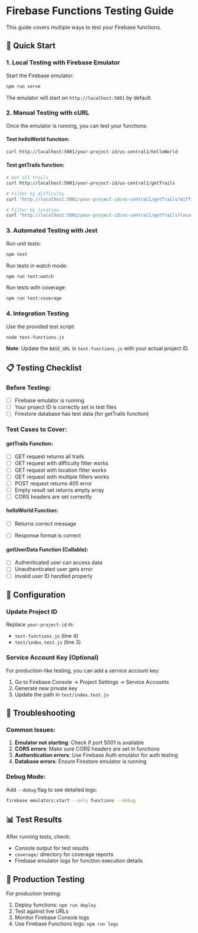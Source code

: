 # Firebase Functions Testing Guide

This guide covers multiple ways to test your Firebase functions.

## 🚀 Quick Start

### 1. Local Testing with Firebase Emulator

Start the Firebase emulator:
```bash
npm run serve
```

The emulator will start on `http://localhost:5001` by default.

### 2. Manual Testing with cURL

Once the emulator is running, you can test your functions:

#### Test helloWorld function:
```bash
curl http://localhost:5001/your-project-id/us-central1/helloWorld
```

#### Test getTrails function:
```bash
# Get all trails
curl http://localhost:5001/your-project-id/us-central1/getTrails

# Filter by difficulty
curl "http://localhost:5001/your-project-id/us-central1/getTrails?difficulty=easy"

# Filter by location
curl "http://localhost:5001/your-project-id/us-central1/getTrails?location=Yosemite"
```



### 3. Automated Testing with Jest

Run unit tests:
```bash
npm test
```

Run tests in watch mode:
```bash
npm run test:watch
```

Run tests with coverage:
```bash
npm run test:coverage
```

### 4. Integration Testing

Use the provided test script:
```bash
node test-functions.js
```

**Note**: Update the `BASE_URL` in `test-functions.js` with your actual project ID.

## 📋 Testing Checklist

### Before Testing:
- [ ] Firebase emulator is running
- [ ] Your project ID is correctly set in test files
- [ ] Firestore database has test data (for getTrails function)

### Test Cases to Cover:

#### getTrails Function:
- [ ] GET request returns all trails
- [ ] GET request with difficulty filter works
- [ ] GET request with location filter works
- [ ] GET request with multiple filters works
- [ ] POST request returns 405 error
- [ ] Empty result set returns empty array
- [ ] CORS headers are set correctly

#### helloWorld Function:
- [ ] Returns correct message
- [ ] Response format is correct



#### getUserData Function (Callable):
- [ ] Authenticated user can access data
- [ ] Unauthenticated user gets error
- [ ] Invalid user ID handled properly

## 🔧 Configuration

### Update Project ID
Replace `your-project-id` in:
- `test-functions.js` (line 4)
- `test/index.test.js` (line 3)

### Service Account Key (Optional)
For production-like testing, you can add a service account key:
1. Go to Firebase Console → Project Settings → Service Accounts
2. Generate new private key
3. Update the path in `test/index.test.js`

## 🐛 Troubleshooting

### Common Issues:

1. **Emulator not starting**: Check if port 5001 is available
2. **CORS errors**: Make sure CORS headers are set in functions
3. **Authentication errors**: Use Firebase Auth emulator for auth testing
4. **Database errors**: Ensure Firestore emulator is running

### Debug Mode:
Add `--debug` flag to see detailed logs:
```bash
firebase emulators:start --only functions --debug
```

## 📊 Test Results

After running tests, check:
- Console output for test results
- `coverage/` directory for coverage reports
- Firebase emulator logs for function execution details

## 🚀 Production Testing

For production testing:
1. Deploy functions: `npm run deploy`
2. Test against live URLs
3. Monitor Firebase Console logs
4. Use Firebase Functions logs: `npm run logs`
